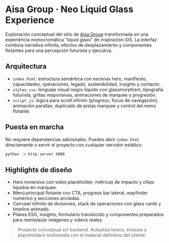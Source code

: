 # Aisa Group · Neo Liquid Glass Experience

Exploración conceptual del sitio de [Aisa Group](https://www.aisagroup.ca) transformada en una experiencia monocromática "liquid glass" de inspiración iOS. La interfaz combina narrativa infinita, efectos de desplazamiento y componentes flotantes para una percepción futurista y ejecutiva.

## Arquitectura

- `index.html`: estructura semántica con escenas hero, manifiesto, capacidades, operaciones, legado, sostenibilidad, insights y contacto.
- `styles.css`: lenguaje visual negro líquido con glassmorphism, tipografía futurista, grillas responsivas, animaciones de marquee y progresión.
- `script.js`: lógica para scroll infinito (progreso, focus de navegación), animación parallax, duplicado de pistas marquee y control del menú flotante.

## Puesta en marcha

No requiere dependencias adicionales. Puedes abrir `index.html` directamente o servir el proyecto con cualquier servidor estático:

```bash
python -m http.server 3000
```

## Highlights de diseño

- Hero inmersivo con video placeholder, métricas de impacto y chips líquidos en marquee.
- Menú principal flotante con CTA, progress bar lateral, wayfinder numérico y secciones ancladas.
- Carrusel infinito de divisiones, stack de operaciones con glass cards y timeline animado.
- Pilares ESG, insights, formulario translúcido y componentes preparados para reemplazar imágenes y videos reales.

> Proyecto conceptual sin backend. Actualiza textos, enlaces y placeholders multimedia con el material definitivo del cliente.
